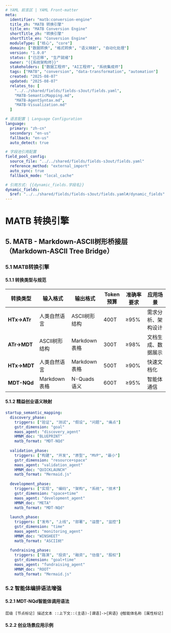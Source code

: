 ```yaml
---
# YAML 前言区 | YAML Front-matter
meta:
  identifier: "matb:conversion-engine"
  title_zh: "MATB 转换引擎"
  title_en: "MATB Conversion Engine"
  shortTitle_zh: "转换引擎"
  shortTitle_en: "Conversion Engine"
  moduleType: ["核心", "core"]
  domain: ["数据转换", "格式转换", "语义映射", "自动化处理"]
  version: "1.0.0"
  status: ["已迁移", "生产就绪"]
  owner: "{{系统架构师}}"
  stakeholders: ["数据工程师", "AI工程师", "系统集成师"]
  tags: ["MATB", "conversion", "data-transformation", "automation"]
  created: "2025-08-07"
  updated: "2025-08-07"
  relates_to: [
    "../../shared/fields/fields-s3out/fields.yaml",
    "MATB-SemanticMapping.md",
    "MATB-AgentSyntax.md",
    "MATB-Visualization.md"
  ]

# 语言配置 | Language Configuration
language:
  primary: "zh-cn"
  secondary: "en-us"
  fallback: "en-us"
  auto_detect: true

# 字段池引用配置
field_pool_config:
  source_file: "../../shared/fields/fields-s3out/fields.yaml"
  reference_method: "external_import"
  auto_sync: true
  fallback_mode: "local_cache"

# 引用方式: {{dynamic_fields.字段名}}
dynamic_fields:
  $ref: "../../shared/fields/fields-s3out/fields.yaml#/dynamic_fields"
---
```


# MATB 转换引擎

## 5. MATB - Markdown-ASCII树形桥接层（Markdown-ASCII Tree Bridge）

### 5.1 MATB转换引擎

#### 5.1.1 转换类型与规范

| 转换类型 | 输入格式 | 输出格式 | Token预算 | 准确率要求 | 应用场景 |
|----------|----------|----------|-----------|------------|----------|
| **HTx→ATr** | 人类自然语言 | ASCII树形结构 | 400T | ≥95% | 需求分析、架构设计 |
| **ATr→MDT** | ASCII树形结构 | Markdown表格 | 300T | ≥98% | 文档生成、数据展示 |
| **HTx→MDT** | 人类自然语言 | Markdown表格 | 500T | ≥90% | 快速文档化 |
| **MDT-NQd** | Markdown表格 | N-Quads语义 | 600T | ≥95% | 智能体通信 |

#### 5.1.2 精益创业语义映射

```yaml
startup_semantic_mapping:
  discovery_phase:
    triggers: ["验证", "测试", "假设", "问题", "痛点"]
    gstr_dimension: "goal"
    maos_agent: "discovery_agent"
    HMNM_doc: "BLUEPRINT"
    matb_format: "MDT-NQd"
    
  validation_phase:
    triggers: ["构建", "开发", "原型", "MVP", "最小"]
    gstr_dimension: "resource+space"
    maos_agent: "validation_agent"
    HMNM_doc: "QUICKLAUNCH"
    matb_format: "Mermaid.js"
    
  development_phase:
    triggers: ["实现", "编码", "架构", "系统", "技术"]
    gstr_dimension: "space+time"
    maos_agent: "development_agent"
    HMNM_doc: "META"
    matb_format: "MDT-NQd"
    
  launch_phase:
    triggers: ["发布", "上线", "部署", "运营", "监控"]
    gstr_dimension: "time"
    maos_agent: "monitoring_agent"
    HMNM_doc: "WINSHEET"
    matb_format: "ASCII树"
    
  fundraising_phase:
    triggers: ["路演", "投资", "融资", "估值", "股权"]
    gstr_dimension: "goal+time"
    maos_agent: "fundraising_agent"
    HMNM_doc: "ROOT"
    matb_format: "Mermaid.js"
```

### 5.2 智能体编排语法增强

#### 5.2.1 MDT-NQd智能体调用语法
```
层级 [节点标记] 描述文本 ::上下文::(主语)-[谓语]->{宾语} @智能体名称 [属性标记]
```

#### 5.2.2 创业场景应用示例
```markdown